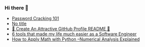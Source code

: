 ### Hi there 👋


<!-- BLOG-POST-LIST:START -->
- [Password Cracking 101](https://app.daily.dev/posts/b76flEiLL?utm_source=rss&utm_medium=bookmarks&utm_campaign=jZu2oVM8P7ANqyhPj594t)
- [No title](https://app.daily.dev/posts/lYg4Averp?utm_source=rss&utm_medium=bookmarks&utm_campaign=jZu2oVM8P7ANqyhPj594t)
- [🚀 Create An Attractive GitHub Profile README 📝](https://app.daily.dev/posts/oYdHB6kda?utm_source=rss&utm_medium=bookmarks&utm_campaign=jZu2oVM8P7ANqyhPj594t)
- [6 tools that made my life much easier as a Software Engineer](https://app.daily.dev/posts/MoomGwXo6?utm_source=rss&utm_medium=bookmarks&utm_campaign=jZu2oVM8P7ANqyhPj594t)
- [How to Apply Math with Python –Numerical Analysis Explained](https://app.daily.dev/posts/XhbzCd53q?utm_source=rss&utm_medium=bookmarks&utm_campaign=jZu2oVM8P7ANqyhPj594t)
<!-- BLOG-POST-LIST:END -->


